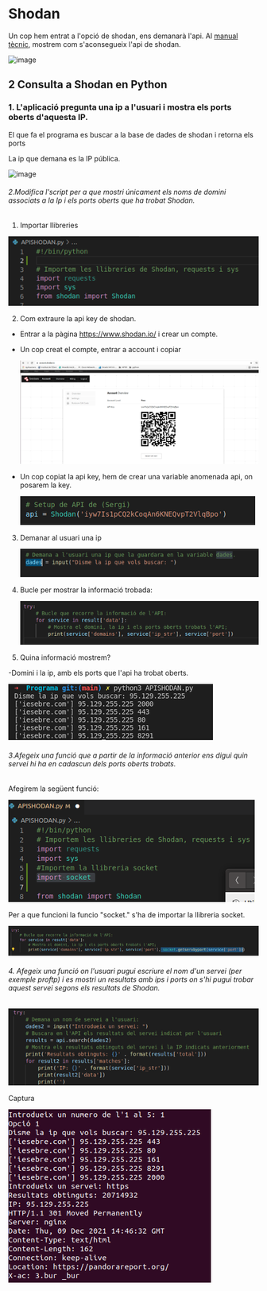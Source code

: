 # Shodan


Un cop hem entrat a l'opció de shodan, ens demanarà l'api. Al [manual tècnic](https://github.com/2ASIX-2021-22/ProjecteJSD/wiki/07.-Shodan), mostrem com s'aconsegueix l'api de shodan.

![image](https://user-images.githubusercontent.com/80519737/168890367-c2372262-65f0-4f35-b7c2-6b9d0e3e3c2c.png)



## 2  Consulta a Shodan en Python


### 1. L'aplicació pregunta una ip a l'usuari i mostra els ports oberts d'aquesta IP. 
El que fa el programa es buscar a la base de dades de shodan i retorna els ports 

La ip que demana es la IP pública.

![image](https://user-images.githubusercontent.com/80519737/169052421-efc4c5e7-2c3a-412c-969f-9c3d6c38d641.png)

###### 2.Modifica l'script per a que mostri únicament els noms de domini associats a la Ip i els ports oberts que ha trobat Shodan.
1. Importar llibreries

![llibreriesShodan](/Imatges/shodan/llibreriesShodan.png)

2. Com extraure la api key de shodan.
  - Entrar a la pàgina https://www.shodan.io/ i crear un compte.
  - Un cop creat el compte, entrar a account i copiar
  
    ![acountshodan](/Imatges/shodan/acountshodan.png)
  
  - Un cop copiat la api key, hem de crear una variable anomenada api, on posarem la key. 
  
    ![apikey](/Imatges/shodan/apikey.png)
  
  
3. Demanar al usuari una ip
  
    ![ipUsuari](/Imatges/shodan/ipUsuari.png)
  
4. Bucle per mostrar la informació trobada:

  
    ![bucleShodan](/Imatges/shodan/bucleShodan.png)
  

6. Quina informació mostrem?
  
  -Domini i la ip, amb els ports que l'api ha trobat oberts.
 
   ![informacioIp](/Imatges/shodan/informacioIp.png)
   

  
###### 3.Afegeix una funció que a partir de la informació anterior ens digui quin servei hi ha en cadascun dels ports oberts trobats.
   Afegirem la següent funció:
   
   ![ImportSocket](/Imatges/shodan/ImportSocket.png)
   
   Per a que funcioni la funcio "socket." s'ha de importar la llibreria socket.
   
   ![funcioSocket](/Imatges/shodan/funcioSocket.png)
   
###### 4. Afegeix una funció on l'usuari pugui escriure el nom d'un servei (per exemple proftp) i es mostri un resultats amb ips i ports on s'hi pugui trobar aquest servei segons els resultats de Shodan.

   ![codi](/Imatges/shodan/ex4codi.png)
   
   Captura  
   
   ![funcioSocket](/Imatges/shodan/ex4.png)
   
   
